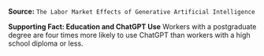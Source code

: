 **Source:** `The Labor Market Effects of Generative Artificial Intelligence`

**Supporting Fact: Education and ChatGPT Use**
Workers with a postgraduate degree are four times more likely to use ChatGPT than workers with a high school diploma or less.
